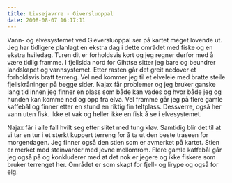 ```yaml
---
title: Livsejavrre - Giversluoppal
date: 2008-08-07 16:17:11
---
```


Vann- og elvesystemet ved Gieversluoppal ser på kartet meget lovende ut. Jeg har tidligere planlagt en ekstra dag i dette området med fiske og en ekstra hviledag. Turen dit er forholdsvis kort og jeg regner derfor med å være tidlig framme. I fjellsida nord for Gihttse sitter jeg bare og beundrer landskapet og vannsystemet. Etter rasten går det greit nedover et forholdsvis bratt terreng. Vel ned kommer jeg til et elveleie med bratte steile fjellskråninger på begge sider. Najax får problemer og jeg bruker ganske lang tid innen jeg finner en plass som både kan vades og hvor både jeg og hunden kan komme ned og opp fra elva. Vel framme går jeg på flere gamle kaffebål og finner etter en stund en riktig fin teltplass. Dessverre, også her vann uten fisk. Ikke et vak og heller ikke en fisk å se i elvesystemet.

Najax får i alle fall hvilt seg etter slitet med tung kløv. Samtidig blir det til at vi tar en tur i et sterkt kuppert terreng for å ta ut den beste traseen for morgendagen. Jeg finner også den stien som er avmerket på kartet. Stien er merket med steinvarder med jevne mellomrom. Flere gamle kaffebål går jeg også på og konkluderer med at det nok er jegere og ikke fiskere som bruker terrenget her. Området er som skapt for fjell- og lirype og også for elg.

